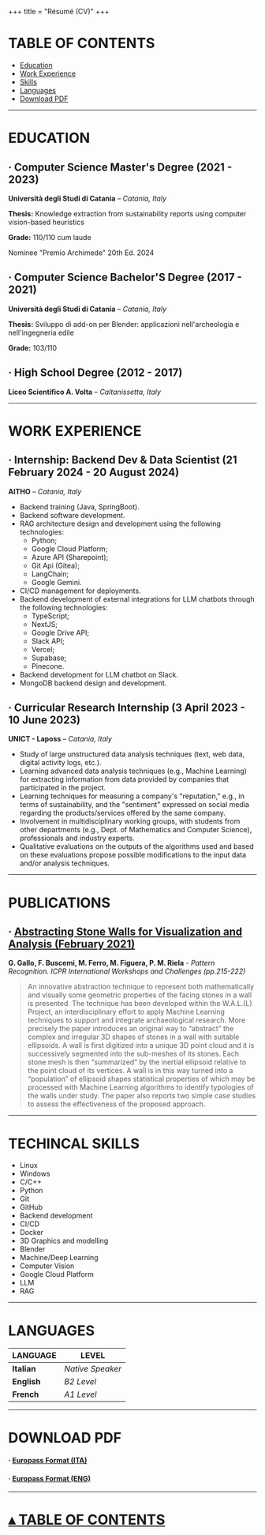 +++
title = "Résumé (CV)"
+++

# TABLE OF CONTENTS
- [Education](#education)
- [Work Experience](#work-experience)
- [Skills](#skills)
- [Languages](#languages)
- [Download PDF](#download-pdf)

___


# EDUCATION

## · Computer Science Master's Degree (2021 - 2023)
**Università degli Studi di Catania** – *Catania, Italy* 

**Thesis:** Knowledge extraction from sustainability reports using computer vision-based heuristics

**Grade:** 110/110 cum laude

Nominee "Premio Archimede" 20th Ed. 2024

## · Computer Science Bachelor'S Degree (2017 - 2021)
**Università degli Studi di Catania** – *Catania, Italy*

**Thesis:** Sviluppo di add-on per Blender: applicazioni nell'archeologia e nell'ingegneria edile

**Grade:** 103/110

## · High School Degree (2012 - 2017)
**Liceo Scientifico A. Volta** – *Caltanissetta, Italy*

___

# WORK EXPERIENCE

## · Internship: Backend Dev & Data Scientist (21 February 2024 - 20 August 2024)
**AITHO** – *Catania, Italy*

- Backend training (Java, SpringBoot).
- Backend software development.
- RAG architecture design and development using the following technologies: 
    - Python;
    - Google Cloud Platform;
    - Azure API (Sharepoint);
    - Git Api (Gitea);
    - LangChain;
    - Google Gemini.
- CI/CD management for deployments.
- Backend development of external integrations for LLM chatbots through the following technologies: 
    - TypeScript;
    - NextJS; 
    - Google Drive API;
    - Slack API;
    - Vercel;
    - Supabase;
    - Pinecone.
- Backend development for LLM chatbot on Slack.
- MongoDB backend design and development.

## · Curricular Research Internship (3 April 2023 - 10 June 2023)
**UNICT - Laposs** – *Catania, Italy*

- Study of large unstructured data analysis techniques (text, web data, digital activity logs, etc.).
- Learning advanced data analysis techniques (e.g., Machine Learning) for extracting information from data provided by companies that participated in the project.
- Learning techniques for measuring a company's "reputation," e.g., in terms of sustainability, and the "sentiment" expressed on social media regarding the products/services offered by the same company.
- Involvement in multidisciplinary working groups, with students from other departments (e.g., Dept. of Mathematics and Computer Science), professionals and industry experts.
- Qualitative evaluations on the outputs of the algorithms used and based on these evaluations propose possible modifications to the input data and/or analysis techniques.

___

# PUBLICATIONS

## · [Abstracting Stone Walls for Visualization and Analysis (February 2021)](https://www.researchgate.net/publication/349474783_Abstracting_Stone_Walls_for_Visualization_and_Analysis)
**G. Gallo, F. Buscemi, M. Ferro, M. Figuera, P. M. Riela** - *Pattern Recognition. ICPR International Workshops and Challenges (pp.215-222)*


> An innovative abstraction technique to represent both mathematically and visually some geometric properties of the facing stones in a wall is presented. The technique has been developed within the W.A.L.(L) Project, an interdisciplinary effort to apply Machine Learning techniques to support and integrate archaeological research. More precisely the paper introduces an original way to “abstract” the complex and irregular 3D shapes of stones in a wall with suitable ellipsoids. A wall is first digitized into a unique 3D point cloud and it is successively segmented into the sub-meshes of its stones. Each stone mesh is then “summarized” by the inertial ellipsoid relative to the point cloud of its vertices. A wall is in this way turned into a “population” of ellipsoid shapes statistical properties of which may be processed with Machine Learning algorithms to identify typologies of the walls under study. The paper also reports two simple case studies to assess the effectiveness of the proposed approach.

___

# TECHINCAL SKILLS
- Linux
- Windows
- C/C++
- Python
- Git
- GitHub
- Backend development
- CI/CD
- Docker
- 3D Graphics and modelling 
- Blender
- Machine/Deep Learning
- Computer Vision
- Google Cloud Platform
- LLM
- RAG

___

# LANGUAGES

| LANGUAGE | LEVEL |
| --- | --- |
| **Italian** | *Native Speaker* |
| **English** | *B2 Level* |
| **French** | *A1 Level* |

___

# DOWNLOAD PDF

#### · [Europass Format (ITA)](/files/CV_ita.pdf)

#### · [Europass Format (ENG)](/files/CV_eng.pdf)

___

# [▴ TABLE OF CONTENTS](#table-of-contents)